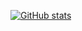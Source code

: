 [![GitHub stats](https://github-readme-stats.vercel.app/api?username=philipphofmann)](https://github.com/philipphofmann/github-readme-stats)
